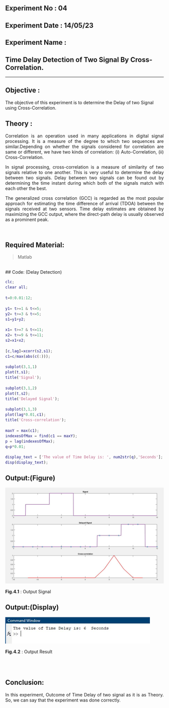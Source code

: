 ## Experiment No : 04

## Experiment Date : 14/05/23

## Experiment Name :

## Time Delay Detection of Two Signal By Cross-Correlation.

---

## Objective :

The objective of this experiment is to determine the Delay of two Signal using Cross-Correlation.

## Theory :

<p align='justify'>
Correlation is an operation used in many applications in digital signal processing. It is a measure of the degree to which two sequences are similar.Depending on whether the signals considered for correlation are same or different, we have two kinds of correlation: (i) Auto-Correlation, (ii) Cross-Correlation.
</p>
<p align='justify'>
In signal processing, cross-correlation is a measure of similarity of two signals relative to one another. This is very useful to determine the delay between two signals. Delay between two signals can be found out by determining the time instant during which both of the signals match with each other the best.
</p>
<p align='justify'>
The generalized cross correlation (GCC) is regarded as the most popular approach for estimating
the time difference of arrival (TDOA) between the signals received at two sensors. Time delay
estimates are obtained by maximizing the GCC output, where the direct-path delay is usually
observed as a prominent peak.
</p>

<br>

## Required Material:

> Matlab

</br>
## Code: (Delay Detection)

```matlab
clc;
clear all;

t=0:0.01:12;

y1= t>=1 & t<=5;
y2= t>=3 & t<=5;
s1=y1+y2;

x1= t>=7 & t<=11;
x2= t>=9 & t<=11;
s2=x1+x2;

[c,lag]=xcorr(s2,s1);
c1=c/max(abs(c(:)));

subplot(3,1,1)
plot(t,s1);
title('Signal');

subplot(3,1,2)
plot(t,s2);
title('Delayed Signal');

subplot(3,1,3)
plot(lag*0.01,c1);
title('Cross-correlation');

maxY = max(c1);
indexesOfMax = find(c1 == maxY);
p = lag(indexesOfMax);
q=p*0.01;

display_text = ['The value of Time Delay is: ', num2str(q),'Seconds'];
disp(display_text);

```

## Output:(Figure)

![](../images/lab4_1.jpg)

**Fig.4.1** : Output Signal

## Output:(Display)

![](../images/lab4_2.jpg)

**Fig.4.2** : Output Result

</br>
</br>

## Conclusion:

<div align='justify'>

In this experiment, Outcome of Time Delay of two signal as it is as Theory. So, we can say that the experiment was done correctly.

</div>
